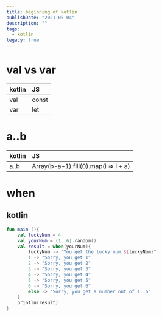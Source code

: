 ```yaml
---
title: beginning of kotlin
publishDate: "2021-05-04"
description: ""
tags:
  - kotlin
legacy: true
---
```


# val vs var

| kotlin | JS    |
| :----- | :---- |
| val    | const |
| var    | let   |

# a..b

| kotlin | JS                                   |
| :----- | :----------------------------------- |
| a..b   | Array(b-a+1).fill(0).map(i => i + a) |

# when

## kotlin

```kotlin
fun main (){
	val luckyNum = 4
	val yourNum = (1..6).random()
	val result = when(yourNum){
		luckyNum -> "You get the lucky num ${luckyNum}"
		1 -> "Sorry, you get 1"
		2 -> "Sorry, you get 2"
		3 -> "Sorry, you get 3"
		4 -> "Sorry, you get 4"
		5 -> "Sorry, you get 5"
		6 -> "Sorry, you get 6"
		else -> "Sorry, you get a number out of 1..6"
	}
	println(result)
}
```
